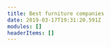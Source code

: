 ```yaml
---
title: Best furniture companies
date: 2019-03-17T19:31:20.591Z
modules: []
headerItems: []
---
```


